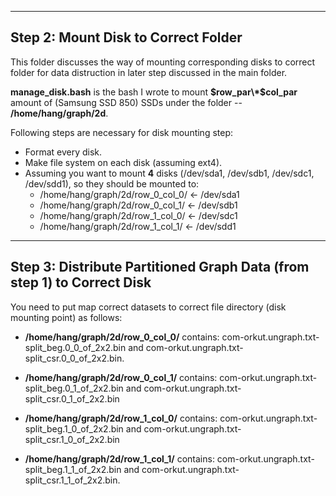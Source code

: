 ------
Step 2: Mount Disk to Correct Folder
--------
This folder discusses the way of mounting corresponding disks to correct folder for data distruction in later step discussed in the main folder.

**manage_disk.bash** is the bash I wrote to mount **$row_par\*$col_par** amount of (Samsung SSD 850) SSDs under the folder -- **/home/hang/graph/2d**. 

Following steps are necessary for disk mounting step:
- Format every disk.
- Make file system on each disk (assuming ext4).
- Assuming you want to mount **4** disks (/dev/sda1, /dev/sdb1, /dev/sdc1, /dev/sdd1), so they should be mounted to:
  - /home/hang/graph/2d/row_0_col_0/ <- /dev/sda1
  - /home/hang/graph/2d/row_0_col_1/ <- /dev/sdb1
  - /home/hang/graph/2d/row_1_col_0/ <- /dev/sdc1
  - /home/hang/graph/2d/row_1_col_1/ <- /dev/sdd1


----
Step 3: Distribute Partitioned Graph Data (from step 1) to Correct Disk
-----
You need to put map correct datasets to correct file directory (disk mounting point) as follows:
- **/home/hang/graph/2d/row_0_col_0/** contains: com-orkut.ungraph.txt-split_beg.0_0_of_2x2.bin and com-orkut.ungraph.txt-split_csr.0_0_of_2x2.bin.

- **/home/hang/graph/2d/row_0_col_1/** contains: com-orkut.ungraph.txt-split_beg.0_1_of_2x2.bin and com-orkut.ungraph.txt-split_csr.0_1_of_2x2.bin

- **/home/hang/graph/2d/row_1_col_0/** contains: com-orkut.ungraph.txt-split_beg.1_0_of_2x2.bin and com-orkut.ungraph.txt-split_csr.1_0_of_2x2.bin

- **/home/hang/graph/2d/row_1_col_1/** contains: com-orkut.ungraph.txt-split_beg.1_1_of_2x2.bin and com-orkut.ungraph.txt-split_csr.1_1_of_2x2.bin.
